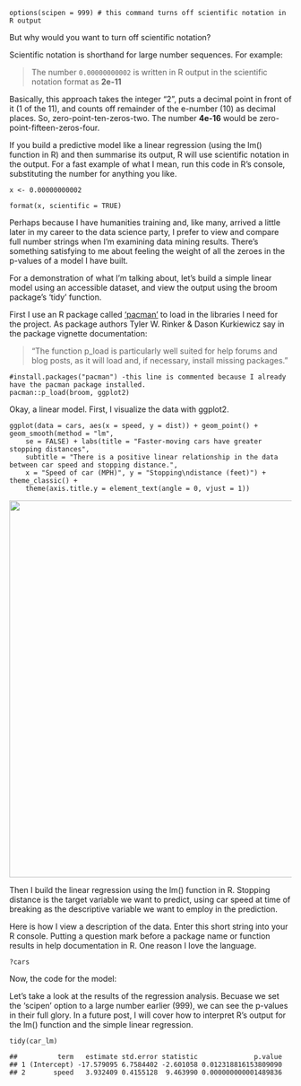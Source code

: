 <p><code>options(scipen = 999) # this command turns off scientific notation in R output</code></p>
<p>But why would you want to turn off scientific notation?</p>
<p>Scientific notation is shorthand for large number sequences. For example:</p>
<blockquote>
<p>The number <code>0.00000000002</code> is written in R output in the scientific notation format as <strong>2e-11</strong></p>
</blockquote>
<p>Basically, this approach takes the integer “2”, puts a decimal point in front of it (1 of the 11), and counts off remainder of the e-number (10) as decimal places. So, zero-point-ten-zeros-two. The number <strong>4e-16</strong> would be zero-point-fifteen-zeros-four.</p>
<p>If you build a predictive model like a linear regression (using the lm() function in R) and then summarise its output, R will use scientific notation in the output. For a fast example of what I mean, run this code in R’s console, substituting the number for anything you like.</p>
<p><code>x &lt;- 0.00000000002</code></p>
<p><code>format(x, scientific = TRUE)</code></p>
<p>Perhaps because I have humanities training and, like many, arrived a little later in my career to the data science party, I prefer to view and compare full number strings when I’m examining data mining results. There’s something satisfying to me about feeling the weight of all the zeroes in the p-values of a model I have built.</p>
<p>For a demonstration of what I’m talking about, let’s build a simple linear model using an accessible dataset, and view the output using the broom package’s ‘tidy’ function.</p>
<p>First I use an R package called <a href="https://cran.r-project.org/web/packages/pacman/vignettes/Introduction_to_pacman.html">‘pacman’</a> to load in the libraries I need for the project. As package authors Tyler W. Rinker &amp; Dason Kurkiewicz say in the package vignette documentation:</p>
<blockquote>
<p>“The function p_load is particularly well suited for help forums and blog posts, as it will load and, if necessary, install missing packages.”</p>
</blockquote>
<pre class="r"><code>#install.packages(&quot;pacman&quot;) -this line is commented because I already have the pacman package installed. 
pacman::p_load(broom, ggplot2)</code></pre>
<p>Okay, a linear model. First, I visualize the data with ggplot2.</p>
<pre class="r"><code>ggplot(data = cars, aes(x = speed, y = dist)) + geom_point() + geom_smooth(method = &quot;lm&quot;, 
    se = FALSE) + labs(title = &quot;Faster-moving cars have greater stopping distances&quot;, 
    subtitle = &quot;There is a positive linear relationship in the data between car speed and stopping distance.&quot;, 
    x = &quot;Speed of car (MPH)&quot;, y = &quot;Stopping\ndistance (feet)&quot;) + theme_classic() + 
    theme(axis.title.y = element_text(angle = 0, vjust = 1))</code></pre>
<p><img src="/post/2018-01-04-r-options-scipen-999_files/figure-html/unnamed-chunk-2-1.png" width="672" /></p>
<p>Then I build the linear regression using the lm() function in R. Stopping distance is the target variable we want to predict, using car speed at time of breaking as the descriptive variable we want to employ in the prediction.</p>
<p>Here is how I view a description of the data. Enter this short string into your R console. Putting a question mark before a package name or function results in help documentation in R. One reason I love the language.</p>
<p><code>?cars</code></p>
<p>Now, the code for the model:</p>
<p>Let’s take a look at the results of the regression analysis. Becuase we set the ‘scipen’ option to a large number earlier (999), we can see the p-values in their full glory. In a future post, I will cover how to interpret R’s output for the lm() function and the simple linear regression.</p>
<pre class="r"><code>tidy(car_lm)</code></pre>
<pre><code>##          term   estimate std.error statistic              p.value
## 1 (Intercept) -17.579095 6.7584402 -2.601058 0.012318816153809090
## 2       speed   3.932409 0.4155128  9.463990 0.000000000001489836</code></pre>
